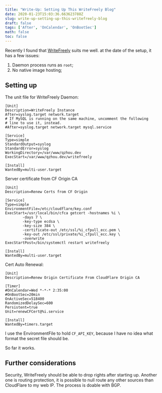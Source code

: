 ```yaml
---
title: "Write-Up: Setting Up This WriteFreely Blog"
date: 2020-01-23T15:03:36.663623788Z
slug: write-up-setting-up-this-writefreely-blog
draft: false
tags: ['After', 'OnCalendar', 'OnBootSec']
math: false
toc: false
---
```


Recently I found that [WriteFreely](https://writefreely.org) suits me well. at the date of the setup, it has a few issues:

1. Daemon process runs as `root`;
2. No native image hosting;

<!--more-->

## Setting up

The unit file for WriteFreely Daemon:

```
[Unit]
Description=WriteFreely Instance
After=syslog.target network.target
# If MySQL is running on the same machine, uncomment the following
# line to use it, instead.
#After=syslog.target network.target mysql.service

[Service]
Type=simple
StandardOutput=syslog
StandardError=syslog
WorkingDirectory=/var/www/qzhou.dev
ExecStart=/var/www/qzhou.dev/writefreely

[Install]
WantedBy=multi-user.target
```

Server certificate from CF Origin CA
```
[Unit]
Description=Renew Certs from CF Origin

[Service]
Type=simple
EnvironmentFile=/etc/cloudflare/key.conf
ExecStart=/usr/local/bin/cfca getcert -hostnames %i \
        -days 7 \
        -key-type ecdsa \
        -key-size 384 \
        -certificate-out /etc/ssl/%i_cfpull_ecc.pem \
        -key-out /etc/ssl/private/%i_cfpull_ecc.key \
        -overwrite
ExecStartPost=/bin/systemctl restart writefreely

[Install]
WantedBy=multi-user.target
```

Cert Auto Renewal:

```
[Unit]
Description=Renew Origin Certificate From CloudFlare Origin CA

[Timer]
#OnCalendar=Wed *-*-* 2:35:00
#OnBootSec=20min
OnActiveSec=518400
RandomizedDelaySec=600
Persistent=true
Unit=renewCFCert@%i.service

[Install]
WantedBy=timers.target
```

I use the EnvironmentFile to hold `CF_API_KEY`, because I have no idea what format the secret file should be.

So far it works.

## Further considerations
Security, WriteFreely should be able to drop rights after starting up. Another one is routing protection, it is possible to null route any other sources than CloudFlare to my web IP. The process is doable with BGP.

